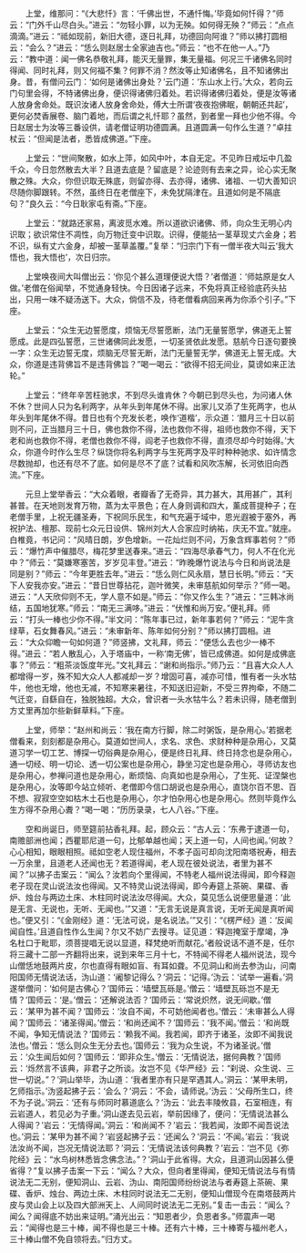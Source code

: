 <!-- { "loadSidebar": true } -->
　　上堂，维那问：“《大悲忏》言：‘千佛出世，不通忏悔。’毕竟如何忏得？”师云：“门外千山尽白头。”进云：“勿轻小罪，以为无殃。如何得无殃？”师云：“点点滴滴。”进云：“祗如现前，新旧大德，逐日礼拜，功德回向阿谁？”师以拂打圆相云：“会么？”进云：“恁么则赵居士全家迪吉也。”师云：“也不在他一人。”乃云：“教中道：闻一佛名恭敬礼拜，能灭无量罪，集无量福。何况三千诸佛名同时得闻、同时礼拜，则又何福不集？何罪不消？然汝等止知诸佛名，且不知诸佛出身。昔，有僧问云门：‘如何是诸佛出身处？’云门道：‘东山水上行。’大众，若向云门句里会得，不特诸佛出身，便识得诸佛归着处。若识得诸佛归着处，便是汝等诸人放身舍命处。既识汝诸人放身舍命处，傅大士所谓‘夜夜抱佛眠，朝朝还共起’，更何必焚香展卷、脑门着地，而后谓之礼忏耶？虽然，到者里一拜也少他不得。今日赵居士为汝等三番设供，请老僧证明功德圆满。且道圆满一句作么生道？”卓拄杖云：“但闻是法者，悉皆成佛道。”下座。

　　上堂云：“世间聚散，如水上萍，如风中叶，本自无定。不见昨日戒坛中几盈千众，今日忽然散去大半？且道去底是？留底是？论迹则有去来之异，论心实无聚散之殊。大众，你但识取无殊底，则留亦得、去亦得，诸佛、诸祖、一切大善知识尽随你脚跟转。不然，虽终日在老僧座下，未免犹隔津在。且道如何是不隔底句？”良久云：“今日耿家屯有斋。”下座。

　　上堂云：“就路还家易，离波觅水难。所以道欲识诸佛、师，向众生无明心内识取；欲识常住不凋性，向万物迁变中识取。识得，便能拈一茎草现丈六金身；若不识，纵有丈六金身，却被一茎草盖覆。”复举：“归宗门下有一僧半夜大叫云‘我大悟也，我大悟也’，次日归宗。

　　上堂唤夜间大叫僧出云：‘你见个甚么道理便说大悟？’者僧道：‘师姑原是女人做。’老僧在俗闻举，不觉通身轻快。今日因诸子远来，不免将真正经验底药头拈出，只用一味不疑汤送下。大众，倘信不及，待老僧看病回来再为你添个引子。”下座。

　　上堂云：“众生无边誓愿度，烦恼无尽誓愿断，法门无量誓愿学，佛道无上誓愿成。此是四弘誓愿，三世诸佛同此发愿，一切圣贤依此发愿。慈航今日逐句要换一字：众生无边誓无度，烦脑无尽誓无断，法门无量誓无学，佛道无上誓无成。大众，你道是违背佛旨不是违背佛旨？”喝一喝云：“欲得不招无间业，莫谤如来正法轮。”

　　上堂云：“终年辛苦枉驰求，不到尽头谁肯休？今朝已到尽头也，为问诸人休不休？世间人只为名利两字，从年头到年尾休不得。出家儿又添了生死两字，也从年头到年尾休不得。昔日也有个充发长老，唤作‘道楷’，示众道：‘腊月三十日以前则不问，正当腊月三十日，佛也救你不得，法也救你不得，祖师也救你不得，天下老和尚也救你不得，老僧也救你不得，阎老子也救你不得，直须尽却今时始得。’大众，你道今时作么生尽？纵饶你将名利两字与生死两字及平时种种驰求、如许情念尽数抛却，也还有尽不了底。如何是尽不了底？试看和风吹冻解，长河依旧向西流。”下座。

　　元旦上堂举香云：“大众着眼，者瓣香了无奇异，其力甚大，其用甚广，其利甚普。在天地则发育万物，蒸为太平景色；在人身则调和四大，薰成菩提种子；在老僧手里，上祝无疆圣寿，下祝同乐民生，和气充遍于域中，恩光遐被于塞外，再祝护法、檀那、现前七众元日设供、锦州刘大人合家应时纳祐，庆无不宜。”就座。白椎竟，书记问：“风晴日朗，岁色增新。一花灿烂则不问，万象含辉事若何？”师云：“爆竹声中催腊尽，梅花梦里送春来。”进云：“四海尽承春气力，何人不在化光中？”师云：“莫嫌寒塞苦，岁岁见丰登。”进云：“昨晚爆竹说法与今日和尚说法是同是别？”师云：“今年更胜去年。”进云：“恁么则仁风永扇，慧日长明。”师云：“天下人安我亦安。”进云：“昔日世尊拈花，迦叶微笑，未审慈航如何举示？”师一喝。进云：“人天欣仰则不无，学人意不如是。”师云：“你又作么生？”进云：“三韩冰尚结，五国地犹寒。”师云：“南无三满哆。”进云：“伏惟和尚万安。”便礼拜。师云：“打头一棒也少你不得。”半文问：“陈年事已过，新年事若何？”师云：“泥牛贪绿草，石女舞春风。”进云：“未审新年、陈年如何分别？”师以拂打圆相。进云：“大众仰瞻一句如何道？”师竖拂，文礼拜，师云：“便恁么去也少一棒不得。”进云：“若人散乱心，入于塔庙中，一称‘南无佛’，皆已成佛道。如何是成佛底事？”师云：“粗茶淡饭度年光。”文礼拜云：“谢和尚指示。”师乃云：“且喜大众人人都增得一岁，殊不知大众人人都减却一岁？增固可喜，减亦可惜，惟有者一头水牯牛，他也无增，他也无减，不知寒来暑往，不知送旧迎新，不受三界拘牵，不随二气迁变，自繇自在，独脱独超。大众，曾识者一头水牯牛么？若未识得，随老僧到方丈里再加尔些新鲜草料。”下座。

　　上堂，师举：“赵州和尚云：‘我在南方行脚，除二时粥饭，是杂用心。’若据老僧看来，刻刻都是杂用心。莫道如世间人，求名、求色、求财种种是杂用心，又莫道习学一切工艺、博探一切俗典是杂用心，便是终日礼拜、终日持念也是杂用心，通一切经、明一切论、透一切公案也是杂用心，静坐习定也是杂用心，寻师访友也是杂用心，参禅问道也是杂用心，断烦恼、向真如也是杂用心，了生死、证涅槃也是杂用心，汝等即今站立倾听、老僧即今信口胡说也是杂用心，直饶尔百不思、百不想、寂寂空空如枯木土石也是杂用心，尔才怕杂用心也是杂用心。然则毕竟作么生方得不杂用心聻？”喝一喝：“历历录录，七人八谷。”下座。

　　空和尚诞日，师至筵前拈香礼拜。起，顾众云：“古人云：‘东弗于逮道一句，南赡部洲也闻；西瞿耶尼道一句，比郁单越也闻；天上道一句，人间也闻。’何故？心心相知，眼眼相照。祗如空老人现住福州，不孝子函可却向沈阳南塔祝寿，相去一万余里，且道老人还闻也无？若道得闻，老人现在彼处说法，者里为甚不闻？”以拂子击案云：“闻么？汝若向个里得闻，不特老人福州说法得闻，即今释迦老子现在灵山说法汝也得闻。又不特灵山说法得闻，即今寿筵上茶碗、果碟、香炉、烛台与两边土床、木柱同时说法汝尽得闻。大众，莫见恁么说便思量道：‘此是无言、无说也，无听、无闻也。’”又道：“无言无说是真言说，无听无闻是真听闻也。”便又引：“《金刚经》道：‘无法可说，是名说法。’”又引：“《楞严经》道：‘反闻闻自性。’且道自性作么生闻？尔又不妨广去搜寻。证见道：‘释迦掩室于摩竭，净名杜口于毗耶，须菩提唱无说以显道，释梵绝听而献花。’者般说话不道不是，任尔将三藏十二部一齐翻将出来，说到来年三月十七，不特闻不得老人福州说法，现今山僧恁地鼓两片皮，尔也直得有眼如盲、有耳如聋。不见洞山和尚去参沩山，问南阳国师无情说法话，沩山道：‘阇黎记得么？’洞云：‘记得。’沩云：‘试举一遍看。’洞遂举僧问：‘如何是古佛心？’国师云：‘墙壁瓦砾是。’僧云：‘墙壁瓦砾岂不是无情？’国师云：‘是。’僧云：‘还解说法否？’国师云：‘常说炽然，说无间歇。’僧云：‘某甲为甚不闻？’国师云：‘汝自不闻，不可妨他闻者也。’僧云：‘未审甚么人得闻？’国师云：‘诸圣得闻。’僧云：‘和尚还闻不？’国师云：‘我不闻。’僧云：‘和尚既不闻，争知无情说法？’国师云：‘赖我不闻。我若闻，即齐于诸圣，汝即不闻我说法也。’僧云：‘恁么则众生无分去也。’国师云：‘我为众生说，不为诸圣说。’僧云：‘众生闻后如何？’国师云：‘即非众生。’僧云：‘无情说法，据何典教？’国师云：‘烁然言不该典，非君子之所谈。汝岂不见《华严经》云：“刹说、众生说、三世一切说。”？’洞山举毕，沩山道：‘我者里亦有只是罕遇其人。’洞云：‘某甲未明，乞师指示。’沩竖起拂子云：‘会么？’洞云：‘不会，请师说。’沩云：‘父母所生口，终不为子说。’洞云：‘还有与师同时慕道底么？’沩云：‘此去丰陵攸县，石室相连，有云岩道人，若见必为子重。’洞山遂去见云岩，举前因缘了，便问：‘无情说法甚么人得闻？’岩云：‘无情得闻。’洞云：‘和尚闻不？’岩云：‘我若闻，汝即不闻吾说法也。’洞云：‘某甲为甚不闻？’岩竖起拂子云：‘还闻么？’洞云：‘不闻。’岩云：‘我说法汝尚不闻，岂况无情说法耶？’洞云：‘无情说法该何典教？’岩云：‘岂不见《弥陀经》云：“水鸟树林悉皆念佛念法。”？’洞山于此省得。大众，且道洞山因甚么便省得？”复以拂子击案一下云：“闻么？大众，但向者里得闻，便知无情说法与有情说法无二无别，便知洞山、云岩、沩山、南阳国师纷纷说法与者寿筵上茶碗、果碟、香炉、烛台、两边土床、木柱同时说法无二无别，便知山僧现今在南塔鼓两片皮与灵山会上以及四大部洲天上、人间同时说法无二无别。”复击一击云：“闻么？闻么？闻得底不妨出来证明。”涌光出云：“知恩者少，负恩者多。”师震声一喝云：“闻得也是三十棒，闻不得也是三十棒。还有六十棒，三十棒寄与福州老人，三十棒山僧不免自领将去。”归方丈。

